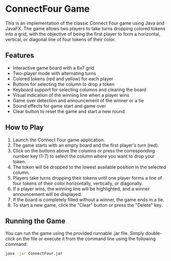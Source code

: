 # ConnectFour Game

This is an implementation of the classic Connect Four game using Java and JavaFX. The game allows two players to take turns dropping colored tokens into a grid, with the objective of being the first player to form a horizontal, vertical, or diagonal line of four tokens of their color.

## Features

- Interactive game board with a 6x7 grid
- Two-player mode with alternating turns
- Colored tokens (red and yellow) for each player
- Buttons for selecting the column to drop a token
- Keyboard support for selecting columns and clearing the board
- Visual indication of the winning line when a player wins
- Game over detection and announcement of the winner or a tie
- Sound effects for game start and game over
- Clear button to reset the game and start a new round

## How to Play

1. Launch the Connect Four game application.
2. The game starts with an empty board and the first player's turn (red).
3. Click on the buttons above the columns or press the corresponding number key (1-7) to select the column where you want to drop your token.
4. The token will be dropped to the lowest available position in the selected column.
5. Players take turns dropping their tokens until one player forms a line of four tokens of their color horizontally, vertically, or diagonally.
6. If a player wins, the winning line will be highlighted, and a winner announcement will be displayed.
7. If the board is completely filled without a winner, the game ends in a tie.
8. To start a new game, click the "Clear" button or press the "Delete" key.

## Running the Game

You can run the game using the provided runnable .jar file. Simply double-click on the file or execute it from the command line using the following command:

```bash
java -jar ConnectFour.jar

